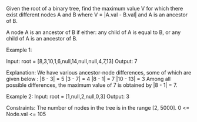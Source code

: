 Given the root of a binary tree, find the maximum value V for which there exist different nodes A and B where V = |A.val - B.val| and A is an ancestor of B.

A node A is an ancestor of B if either: any child of A is equal to B, or any child of A is an ancestor of B.

Example 1:

Input: root = [8,3,10,1,6,null,14,null,null,4,7,13]
Output: 7

Explanation: We have various ancestor-node differences, some of which are given below :
|8 - 3| = 5
|3 - 7| = 4
|8 - 1| = 7
|10 - 13| = 3
Among all possible differences, the maximum value of 7 is obtained by |8 - 1| = 7.

Example 2:
Input: root = [1,null,2,null,0,3]
Output: 3
 

Constraints:
The number of nodes in the tree is in the range [2, 5000].
0 <= Node.val <= 105
